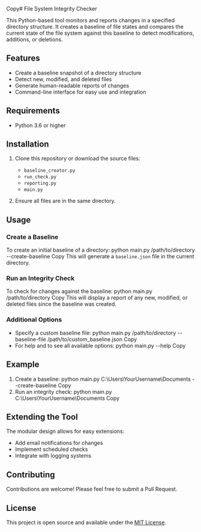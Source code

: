 Copy# File System Integrity Checker

This Python-based tool monitors and reports changes in a specified directory structure. It creates a baseline of file states and compares the current state of the file system against this baseline to detect modifications, additions, or deletions.

## Features

- Create a baseline snapshot of a directory structure
- Detect new, modified, and deleted files
- Generate human-readable reports of changes
- Command-line interface for easy use and integration

## Requirements

- Python 3.6 or higher

## Installation

1. Clone this repository or download the source files:
   - `baseline_creator.py`
   - `run_check.py`
   - `reporting.py`
   - `main.py`

2. Ensure all files are in the same directory.

## Usage

### Create a Baseline

To create an initial baseline of a directory:
python main.py /path/to/directory --create-baseline
Copy
This will generate a `baseline.json` file in the current directory.

### Run an Integrity Check

To check for changes against the baseline:
python main.py /path/to/directory
Copy
This will display a report of any new, modified, or deleted files since the baseline was created.

### Additional Options

- Specify a custom baseline file:
python main.py /path/to/directory --baseline-file /path/to/custom_baseline.json
Copy
- For help and to see all available options:
python main.py --help
Copy
## Example

1. Create a baseline:
python main.py C:\Users\YourUsername\Documents --create-baseline
Copy
2. Run an integrity check:
python main.py C:\Users\YourUsername\Documents
Copy
## Extending the Tool

The modular design allows for easy extensions:
- Add email notifications for changes
- Implement scheduled checks
- Integrate with logging systems

## Contributing

Contributions are welcome! Please feel free to submit a Pull Request.

## License

This project is open source and available under the [MIT License](LICENSE).
